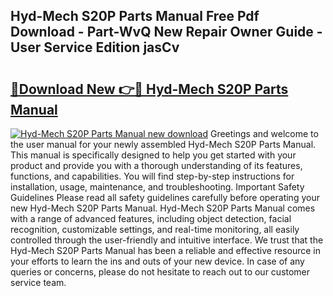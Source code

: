 ## Hyd-Mech S20P Parts Manual Free Pdf Download - Part-WvQ New Repair Owner Guide - User Service Edition jasCv

# <h2><a href="http://bc26868.oget.top/?id=Hyd-Mech+S20P+Parts+Manual">🔗Download New 👉🔴 Hyd-Mech S20P Parts Manual</a></h2>

[![Hyd-Mech S20P Parts Manual new download](https://i.imgur.com/5g1atiW.png)](http://bc26868.oget.top/?id=Hyd-Mech+S20P+Parts+Manual)
Greetings and welcome to the user manual for your newly assembled Hyd-Mech S20P Parts Manual. This manual is specifically designed to help you get started with your product and provide you with a thorough understanding of its features, functions, and capabilities. You will find step-by-step instructions for installation, usage, maintenance, and troubleshooting. Important Safety Guidelines Please read all safety guidelines carefully before operating your new Hyd-Mech S20P Parts Manual. Hyd-Mech S20P Parts Manual comes with a range of advanced features, including object detection, facial recognition, customizable settings, and real-time monitoring, all easily controlled through the user-friendly and intuitive interface. We trust that the Hyd-Mech S20P Parts Manual has been a reliable and effective resource in your efforts to learn the ins and outs of your new device. In case of any queries or concerns, please do not hesitate to reach out to our customer service team.

